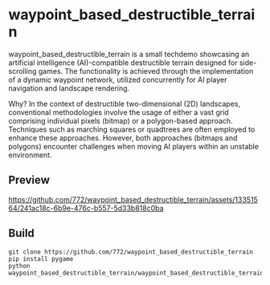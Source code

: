 # waypoint_based_destructible_terrain

waypoint_based_destructible_terrain is a small techdemo showcasing an artificial intelligence (AI)-compatible destructible terrain designed for side-scrolling games. The functionality is achieved through the implementation of a dynamic waypoint network, utilized concurrently for AI player navigation and landscape rendering.

Why? In the context of destructible two-dimensional (2D) landscapes, conventional methodologies involve the usage of either a vast grid comprising individual pixels (bitmap) or a polygon-based approach. Techniques such as marching squares or quadtrees are often employed to enhance these approaches. However, both approaches (bitmaps and polygons) encounter challenges when moving AI players within an unstable environment.

## Preview

https://github.com/772/waypoint_based_destructible_terrain/assets/13351564/241ac18c-6b9e-476c-b557-5d33b818c0ba

## Build

```
git clone https://github.com/772/waypoint_based_destructible_terrain
pip install pygame
python waypoint_based_destructible_terrain/waypoint_based_destructible_terrain.py
```

